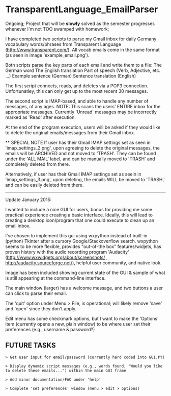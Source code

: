TransparentLanguage_EmailParser
===============================
Ongoing; Project that will be **slowly** solved as the semester
progresses whenever I'm not TOO swamped with homework;

I have completed two scripts to parse my Gmail inbox for daily Germany vocabulary words/phrases from Transparent Language 
(http://www.transparent.com/). All vocab emails come in the same format (as seen in image 'example_email.png').

Both scripts parse the key parts of each email and write them to a file:
  The German word
  The English translation
  Part of speech (Verb, Adjective, etc. ...)
  Example sentence (German)
  Sentence translation (English)

The first script connects, reads, and deletes via a POP3 connection. Unfortunatley, this can only get up to the most
recent 30 messages.

The second script is IMAP-based, and able to handle any number of messages, of any ages. NOTE: This scans the users' ENTIRE 
inbox for the appropriate messages. Currently 'Unread' messages may be incorrectly marked as 'Read' after execution.

At the end of the program execution, users will be asked if they would like to delete the original emails/messages
from their Gmail inbox.

** SPECIAL NOTE
If user has their Gmail IMAP settings set as seen in 'imap_settings_2.png', upon agreeing to delete the original
messages, the emails will be ARCHIVED and not moved to 'TRASH'. They can be found under the 'ALL MAIL' label, and
can be manually moved to 'TRASH' and completely deleted from there.

Alternatively, if user has their Gmail IMAP settings set as seein in 'imap_settings_3.png', upon deleting, the emails
WILL be moved to 'TRASH,' and can be easily deleted from there.

-----------------------------
Update	January 2015:

I wanted to include a nice GUI for users, bonus for providing me
some practical experience creating a basic interface. Ideally, this
will lead to creating a desktop icon/program that one could execute
to clean up an email inbox.

I've chosen to implement this gui using wxpython instead of built-in
(python) Tkinter after a cursory Google/Stackoverflow search. wxpython seems to be more  flexible, provides "out-of-the box" features/widjets, has proven history with the audio recording program 'Audacity' (http://www.wxwidgets.org/about/screenshots/ , http://audacity.sourceforge.net/), helpful user community, and native look.

Image has been included showing current state of the GUI & sample
of what is still appearing at the command-line interface.

The main window (larger) has a welcome message, and two buttons a
user can click to parse their email. 

The 'quit' option under Menu > File, is operational; will likely
remove 'save' and 'open' since they don't apply.

Edit menu has some checkmark options, but I want to make the 'Options' item (currently opens a new, plain window) to be where user set their preferences (e.g., username & password?)


FUTURE TASKS
------------
	> Get user input for email/password (currently hard coded into GUI.PY)
	
	> Display dynamic script messages (e.g., words found, "Would you like to delete these emails...") within the main GUI frame
	
	> Add minor documentation/FAQ under 'help'
	
	> Complete 'set preferences' window (menu > edit > options)
